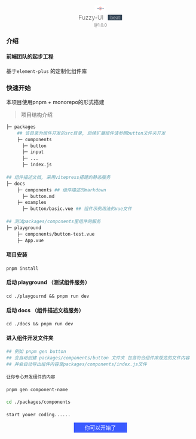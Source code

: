 <div style="width: 100%;text-align: center;margin-top: 20px">
    <img alt="fuzzy-ui"
         width="30"
         src="./docs/public/logo.png"/>
</div>
<div>
    <div style="width: 100%;text-align: center;font-weight: 200;font-size: 1rem;display: flex;justify-content: center;align-items: center;">
        <div>Fuzzy-UI</div>
        <span style="background: #3a4a5a;color: white;font-size: .8rem;padding: 0 .4rem;border-radius: 1px;margin-left: 12px">beat</span>
    </div>
     <div style="width: 100%;text-align: center;font-size: .7rem;margin-top: .2rem;color: gray">@1.0.0</div>
</div>

### 介绍
#### 前端团队的起步工程
基于``` element-plus ``` 的定制化组件库

### 快速开始

本项目使用pnpm + monorepo的形式搭建
 
> 项目结构介绍
 
```bash
├─ packages
    ## 该目录为组件开发的src目录, 后续扩展组件请参照button文件夹开发
    ├─ components 
      ├─ button    
      ├─ input
      ├─ ...
      ├─ index.js

## 组件描述文档, 采用vitepress搭建的静态服务
├─ docs
    ├─ components ## 组件描述的markdown
      ├─ button.md
    ├─ examples
      ├─ button/basic.vue ## 组件示例用法的vue文件
      
## 测试packages/components里组件的服务
├─ playground 
    ├─ components/button-test.vue 
    ├─ App.vue 
```

#### 项目安装
```
pnpm install
```

#### 启动 playground （测试组件服务）
```
cd ./playgournd && pnpm run dev
```

#### 启动 docs （组件描述文档服务）
```
cd ./docs && pnpm run dev
```

#### 进入组件开发文件夹
``` sh
## 例如 pnpm gen button
## 会自动创建 packages/components/button 文件夹 包含符合组件库规范的文件内容
## 并会自动导出组件内容至packages/components/index.js文件

让你专心开发组件的内容

pnpm gen component-name

cd ./packages/components

start youer coding......
```
<div style="width: 100%;text-align: center;margin-top:1rem;margin-bottom:1rem">
    <span style="user-select: none;background: #3a5aff;font-weight: 200;padding: .3rem 1.8rem;cursor: pointer;color: white">你可以开始了</span>
</div>

